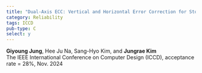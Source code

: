 ```yaml
---
title: "Dual-Axis ECC: Vertical and Horizontal Error Correction for Storage and Link Errors"
category: Reliability
tags: ICCD
pub-type: C
select: y
---
```


**Giyoung Jung**, Hee Ju Na, Sang-Hyo Kim, and **Jungrae Kim** <br>
The IEEE International Conference on Computer Design (ICCD), acceptance rate = 28%, Nov. 2024
